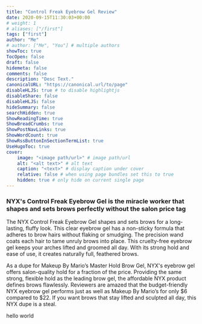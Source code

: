 ```yaml
---
title: "Control Freak Eyebrow Gel Review"
date: 2020-09-15T11:30:03+00:00
# weight: 1
# aliases: ["/first"]
tags: ["first"]
author: "Me"
# author: ["Me", "You"] # multiple authors
showToc: true
TocOpen: false
draft: false
hidemeta: false
comments: false
description: "Desc Text."
canonicalURL: "https://canonical.url/to/page"
disableHLJS: true # to disable highlightjs
disableShare: false
disableHLJS: false
hideSummary: false
searchHidden: true
ShowReadingTime: true
ShowBreadCrumbs: true
ShowPostNavLinks: true
ShowWordCount: true
ShowRssButtonInSectionTermList: true
UseHugoToc: true
cover:
    image: "<image path/url>" # image path/url
    alt: "<alt text>" # alt text
    caption: "<text>" # display caption under cover
    relative: false # when using page bundles set this to true
    hidden: true # only hide on current single page
---
```


### NYX's Control Freak Eyebrow Gel is the miracle worker that shapes and sets brows perfectly without the salon price tag


The NYX Control Freak Eyebrow Gel shapes and sets brows for a long-lasting, fluffy look. This clear eyebrow gel has a non-sticky formula that adheres to brow hairs without flaking or smudging. The precision wand coats each hair to tame unruly brows into place. This cruelty-free eyebrow gel keeps your arches lifted and groomed all day. With its strong hold and ease of use, it creates naturally full, feathered brows.

As a dupe for Makeup By Mario’s Master Hold Brow Gel, NYX's eyebrow gel offers salon-quality hold for a fraction of the price. Providing the same strong, flexible hold as the leading brow gel, the affordable NYX product defines brows flawlessly. Reviewers are amazed that the budget-friendly NYX eyebrow gel performs just as well as Makeup By Mario’s for only $6 compared to $22. If you want brows that stay lifted and sculpted all day, this NYX dupe is a steal.

hello world
